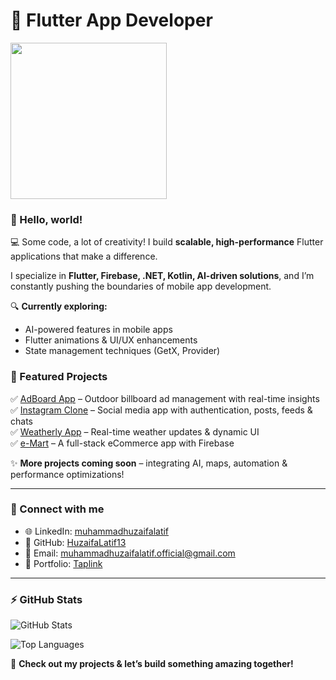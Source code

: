 # 🚀 Flutter App Developer  

[<img src="https://www.google.com/imgres?q=flutter%20icon&imgurl=https%3A%2F%2Fw7.pngwing.com%2Fpngs%2F168%2F443%2Fpng-transparent-flutter-logo-flutter-software-logo-social-media-logo-logo-technology-logo-3d-icon-thumbnail.png&imgrefurl=https%3A%2F%2Fwww.pngwing.com%2Fen%2Fsearch%3Fq%3Dflutter%2Blogo&docid=fCnh3K1kgtmzSM&tbnid=dGSFC01xCgy3EM&vet=12ahUKEwiWza3qleyLAxUE4gIHHd3eB7EQM3oECBgQAA..i&w=360&h=360&hcb=2&ved=2ahUKEwiWza3qleyLAxUE4gIHHd3eB7EQM3oECBgQAA" width="250" />](https://github.com/HuzaifaLatif13)  

### 👋 Hello, world!  

💻 Some code, a lot of creativity! I build **scalable, high-performance** Flutter applications that make a difference.  

I specialize in **Flutter, Firebase, .NET, Kotlin, AI-driven solutions**, and I’m constantly pushing the boundaries of mobile app development.  

🔍 **Currently exploring:**  
- AI-powered features in mobile apps  
- Flutter animations & UI/UX enhancements  
- State management techniques (GetX, Provider)  

### 🚀 Featured Projects  
✅ [AdBoard App](https://github.com/HuzaifaLatif13) – Outdoor billboard ad management with real-time insights  
✅ [Instagram Clone](https://github.com/HuzaifaLatif13/Flutter-App-Development/tree/main/Instagram%20Clone) – Social media app with authentication, posts, feeds & chats  
✅ [Weatherly App](https://github.com/HuzaifaLatif13/Flutter-App-Development/tree/main/Weatherly) – Real-time weather updates & dynamic UI  
✅ [e-Mart](https://github.com/HuzaifaLatif13/Flutter-App-Development/tree/main/e_mart) – A full-stack eCommerce app with Firebase  

✨ **More projects coming soon** – integrating AI, maps, automation & performance optimizations!  

---

### 🔗 Connect with me  
- 🌐 LinkedIn: [muhammadhuzaifalatif](https://www.linkedin.com/in/muhammadhuzaifalatif)  
- 📂 GitHub: [HuzaifaLatif13](https://github.com/HuzaifaLatif13)  
- 📧 Email: muhammadhuzaifalatif.official@gmail.com  
- 🔗 Portfolio: [Taplink](https://taplink.cc/huzaifalatif13)  

---

### ⚡ GitHub Stats  

![GitHub Stats](https://github-readme-stats-sigma-five.vercel.app/api?username=HuzaifaLatif13&show_icons=true&theme=radical&count_private=true)  

![Top Languages](https://github-readme-stats-sigma-five.vercel.app/api/top-langs/?username=HuzaifaLatif13&layout=compact&theme=radical)  

🚀 **Check out my projects & let’s build something amazing together!**

